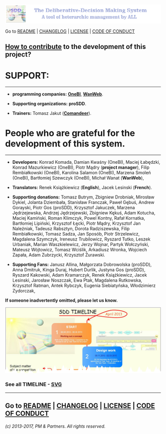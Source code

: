 ![](https://github.com/madrypiotr/SDD/blob/master/client/stylesheets/sdd_baner.jpg) 

Go to [README] | [CHANGELOG] | [LICENSE] | [CODE OF CONDUCT] 

## [How to contribute] to the development of this project?

# SUPPORT:
---
* **programming companies:** 
**[OneBI]**,
**[WanWeb]**.

* **Supporting organizations:** 
**proSDD**. 

* **Trainers:**
Tomasz Jakut (**[Comandeer]**).

# People who are grateful for the development of this system.
---
* **Developers:** 
Konrad Komada, 
Damian Kwaśny (OneBI), 
Maciej Łabędzki, 
Konrad Mazurkiewicz (OneBI), 
Piotr Mądry (**project manager**), 
Filip Rembiałkowski (OneBI), 
Karolina Salamon (OneBI), 
Marzena Smoleń (OneBI), 
Bartłomiej Szewczyk (OneBI), 
Michał Wanat (**WanWeb**), 

* **Translators:** 
Renek Książkiewicz (**English**), 
Jacek Lesinski (**French**). 

* **Supporting donations:** 
Tomasz Butrym, 
Zbigniew Drobniak, 
Mirosław Dykiel, 
Jolanta Dziembała, 
Stanisław Franczak, 
Paweł Gębuś, 
Andrew Gorayski, 
Piotr Gos (proSDD), 
Krzysztof Jakuczek, 
Marzena Jędrzejewska, 
Andrzej Jędrzejewski, 
Zbigniew Kękuś, 
Adam Kotucha, 
Maciej Kamiński, 
Roman Klimczyk, 
Powel Kontny, 
Rafał Kornatka, 
Bartłomiej Lipiński, 
Krzysztof Łęcki, 
Piotr Mądry, 
Krzysztof Jan Naleźniak, 
Tadeusz Rabsztyn, 
Dorota Radziszewska, 
Filip Rembiałkowski, 
Tomasz Sadza, 
Jan Sposób, 
Piotr Strzelewicz, 
Magdalena Szymczyk, 
Ireneusz Trubilowicz, 
Ryszard Tutko, 
Leszek Urbaniak, 
Marian Waszkielewicz, 
Jerzy Wojnar, 
Partyk Wołczyński, 
Mateusz Wójtowicz, 
Tomasz Wciślik, 
Arkadiusz Wronka, 
Wojciech Zapała, 
Adam Zubrzycki, 
Krzysztof Żurawski. 

* **Supporting Fans:** 
Janusz Allina, 
Małgorzata Dobrowolska (proSDD), 
Anna Dmitruk, 
Kinga Duraj, 
Hubert Durlik,
Justyna Gos (proSDD), 
Ryszard Kakowski, 
Adam Kramarczyk, 
Renek Książkiewicz, 
Jacek Lesinski, 
Jarosław Noszczak, 
Ewa Ptak,
Magdalena Rutkowska, 
Krzysztof Ratman, 
Antek Rybczyk, 
Eugenia Siebiatyńska, 
Włodzimierz Zydorczak, 

**If someone inadvertently omitted, please let us know.**

![](https://github.com/madrypiotr/SDD/blob/master/client/stylesheets/SDD_TIMELINE_part.jpg)
### See all TIMELINE - [SVG](https://github.com/madrypiotr/SDD/blob/master/client/stylesheets/SDD_TIMELINE.svg)

---
Go to [README] | [CHANGELOG] | [LICENSE] | [CODE OF CONDUCT] 
---
###### (c) 2013-2017, PM & Partners. All rights reserved.

[README]: https://github.com/madrypiotr/SDD/blob/master/README.md
[LICENSE]: https://github.com/madrypiotr/SDD/blob/master/LICENSE.md
[CHANGELOG]: https://github.com/madrypiotr/SDD/blob/master/CHANGELOG.md
[How to contribute]: https://github.com/madrypiotr/SDD/blob/master/HOW-TO-CONTRIBUTE.md
[WanWeb]: http://ha.pl/#contact
[OneBI]: http://www.onebi.eu
[CODE OF CONDUCT]: https://github.com/madrypiotr/SDD/blob/master/CODE-OF-CONDUCT.md
[Comandeer]: http://helion.pl/ksiazki/javascript-programowanie-zaawansowane-tomasz-comandeer-jakut,jascpz.htm

